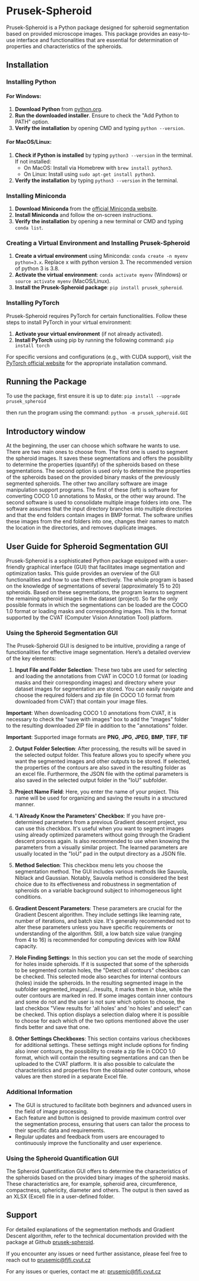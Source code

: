 # Prusek-Spheroid

Prusek-Spheroid is a Python package designed for spheroid segmentation based on provided microscope images. This package provides an easy-to-use interface and functionalities that are essential for determination of properties and characteristics of the spheroids.

## Installation

### Installing Python

#### For Windows:

1. **Download Python** from [python.org](https://python.org).
2. **Run the downloaded installer**. Ensure to check the "Add Python to PATH" option.
3. **Verify the installation** by opening CMD and typing `python --version`.

#### For MacOS/Linux:

1. **Check if Python is installed** by typing `python3 --version` in the terminal. If not installed:
   - On MacOS: Install via Homebrew with `brew install python3`.
   - On Linux: Install using `sudo apt-get install python3`.
2. **Verify the installation** by typing `python3 --version` in the terminal.

### Installing Miniconda

1. **Download Miniconda** from the [official Miniconda website](https://docs.conda.io/en/latest/miniconda.html).
2. **Install Miniconda** and follow the on-screen instructions.
3. **Verify the installation** by opening a new terminal or CMD and typing `conda list`.

### Creating a Virtual Environment and Installing Prusek-Spheroid

1. **Create a virtual environment** using Miniconda: `conda create -n myenv python=3.x`. Replace x with python version 3. The recommended version of python 3 is 3.8.
2. **Activate the virtual environment**: `conda activate myenv` (Windows) or `source activate myenv` (MacOS/Linux).
3. **Install the Prusek-Spheroid package**: `pip install prusek_spheroid`.

### Installing PyTorch

Prusek-Spheroid requires PyTorch for certain functionalities. Follow these steps to install PyTorch in your virtual environment:

1. **Activate your virtual environment** (if not already activated).
2. **Install PyTorch** using pip by running the following command: `pip install torch`

For specific versions and configurations (e.g., with CUDA support), visit the [PyTorch official website](https://pytorch.org/get-started/locally/) for the appropriate installation command.


## Running the Package

To use the package, first ensure it is up to date: `pip install --upgrade prusek_spheroid`

then run the program using the command: `python -m prusek_spheroid.GUI`

## Introductory window
At the beginning, the user can choose which software he wants to use. There are two main ones to choose from. The first one is used to segment the spheroid images. It saves these segmentations and offers the possibility to determine the properties (quantify) of the spheroids based on these segmentations. The second option is used only to determine the properties of the spheroids based on the provided binary masks of the previously segmented spheroids. The other two ancillary software are image manipulation support programs. The first of these (left) is software for converting COCO 1.0 annotations to Masks, or the other way around. The second software is used to consolidate multiple image folders into one. The software assumes that the input directory branches into multiple directories and that the end folders contain images in BMP format. The software unifies these images from the end folders into one, changes their names to match the location in the directories, and removes duplicate images. 

## User Guide for Spheroid Segmentation GUI

Prusek-Spheroid is a sophisticated Python package equipped with a user-friendly graphical interface (GUI) that facilitates image segmentation and optimization tasks. This guide provides an overview of the GUI functionalities and how to use them effectively. The whole program is based on the knowledge of segmentations of several (approximately 15 to 20) spheroids. Based on these segmentations, the program learns to segment the remaining spheroid images in the dataset (project). So far the only possible formats in which the segmentations can be loaded are the COCO 1.0 format or loading masks and corresponding images. This is the format supported by the CVAT (Computer Vision Annotation Tool) platform.

### Using the Spheroid Segmentation GUI

The Prusek-Spheroid GUI is designed to be intuitive, providing a range of functionalities for effective image segmentation. Here’s a detailed overview of the key elements:

1. **Input File and Folder Selection**: These two tabs are used for selecting and loading the annotations from CVAT in COCO 1.0 format (or loading masks and their corresponding images) and directory where your dataset images for segmentation are stored. You can easily navigate and choose the required folders and zip file (in COCO 1.0 format from downloaded from CVAT) that contain your image files. 

**Important**: When downloading COCO 1.0 annotations from CVAT, it is necessary to check the "save with images" box to add the "images" folder to the resulting downloaded ZIP file in addition to the "annotations" folder.

**Important**: Supported image formats are **PNG**, **JPG**, **JPEG**, **BMP**, **TIFF**, **TIF**

2. **Output Folder Selection**: After processing, the results will be saved in the selected output folder. This feature allows you to specify where you want the segmented images and other outputs to be stored. If selected, the properties of the contours are also saved in the resulting folder as an excel file. Furthermore, the JSON file with the optimal parameters is also saved in the selected output folder in the "IoU" subfolder.

3. **Project Name Field**: Here, you enter the name of your project. This name will be used for organizing and saving the results in a structured manner.

4. **'I Already Know the Parameters' Checkbox**: If you have pre-determined parameters from a previous Gradient descent project, you can use this checkbox. It's useful when you want to segment images using already optimized parameters without going through the Gradient descent process again. Is also recommended to use when knowing the parameters from a visually similar project. The learned parameters are usually located in the "IoU" pad in the output directory as a JSON file.

5. **Method Selection**: This checkbox menu lets you choose the segmentation method. The GUI includes various methods like Sauvola, Niblack and Gaussian. Notably, Sauvola method is considered the best choice due to its effectiveness and robustness in segmentation of spheroids on a variable background subject to inhomogeneous light conditions.

6. **Gradient Descent Parameters**: These parameters are crucial for the Gradient Descent algorithm. They include settings like learning rate, number of iterations, and batch size. It's generally recommended not to alter these parameters unless you have specific requirements or understanding of the algorithm. Still, a low batch size value (ranging from 4 to 16) is recommended for computing devices with low RAM capacity.

7. **Hole Finding Settings**: In this section you can set the mode of searching for holes inside spheroids. If it is suspected that some of the spheroids to be segmented contain holes, the "Detect all contours" checkbox can be checked. This selected mode also searches for internal contours (holes) inside the spheroids. In the resulting segmented image in the subfolder segmented_images/.../results, it marks them in blue, while the outer contours are marked in red. If some images contain inner contours and some do not and the user is not sure which option to choose, the last checkbox "View results for 'all holes' and 'no holes' and select" can be checked. This option displays a selection dialog where it is possible to choose for each which of the two options mentioned above the user finds better and save that one.

8. **Other Settings Checkboxes**: This section contains various checkboxes for additional settings. These settings might include options for finding also inner contours, the possibility to create a zip file in COCO 1.0 format, which will contain the resulting segmentations and can then be uploaded to the CVAT platform. It is also possible to calculate the characteristics and properties from the obtained outer contours, whose values are then stored in a separate Excel file.

### Additional Information

- The GUI is structured to facilitate both beginners and advanced users in the field of image processing.
- Each feature and button is designed to provide maximum control over the segmentation process, ensuring that users can tailor the process to their specific data and requirements.
- Regular updates and feedback from users are encouraged to continuously improve the functionality and user experience.

### Using the Spheroid Quantification GUI

The Spheroid Quantification GUI offers to determine the characteristics of the spheroids based on the provided binary images of the spheroid masks. These characteristics are, for example, spheroid area, circumference, compactness, sphericity, diameter and others. The output is then saved as an XLSX (Excel) file in a user-defined folder.

## Support 

For detailed explanations of the segmentation methods and Gradient Descent algorithm, refer to the technical documentation provided with the package at Github [prusek-spheroid](https://github.com/michalprusek/prusek-spheroid).

If you encounter any issues or need further assistance, please feel free to reach out to prusemic@fjfi.cvut.cz

For any issues or queries, contact me at: prusemic@fjfi.cvut.cz